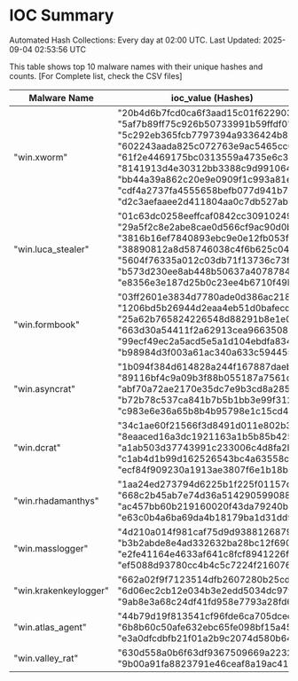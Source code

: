 # IOC Summary

Automated Hash Collections: Every day at 02:00 UTC. Last Updated: 2025-09-04 02:53:56 UTC

This table shows top 10 malware names with their unique hashes and counts. [For Complete list, check the CSV files]

| Malware Name | ioc_value (Hashes) | Count |
|--------------|--------------------|-------|
|  "win.xworm" |  "20b4d6b7fcd0ca6f3aad15c01f622903"<br> "5af7b89ff75c926b50733991b59ffdf0"<br> "5c292eb365fcb7797394a9336424b8b0"<br> "602243aada825c072763e9ac5465cc09"<br> "61f2e4469175bc0313559a4735e6c300"<br> "8141913d4e30312bb3388c9d991064a9"<br> "bb44a39a862c20e9e0909f1c993a81ee"<br> "cdf4a2737fa4555658befb077d941b70"<br> "d2c3aefaaee2d411804aa0c7db527ab4" | 9 |
|  "win.luca_stealer" |  "01c63dc0258eeffcaf0842cc30910249"<br> "29a5f2c8e2abe8cae0d566cf9ac90d0b"<br> "3816b16ef7840893ebc9e0e12fb053ff"<br> "38890812a8d58746038c4f6b625c0493"<br> "5604f76335a012c03db71f13736c73f1"<br> "b573d230ee8ab448b50637a407878450"<br> "e8356e3e187d25b0c23ee4b6710f49bc" | 7 |
|  "win.formbook" |  "03ff2601e3834d7780ade0d386ac2180"<br> "1206bd5b26944d2eaa4eb51d0bafecd2"<br> "25a62b765824226548d88291b8e1e01f"<br> "663d30a54411f2a62913cea966350890"<br> "99ecf49ec2a5acd5e5a1d104ebdfa834"<br> "b98984d3f003a61ac340a633c5944558" | 6 |
|  "win.asyncrat" |  "1b094f384d614828a244f167887daebb"<br> "89116bf4c9a09b3f88b055187a7561df"<br> "abf70a72ae2170e35dc7e9b3cd8a2854"<br> "b72b78c537ca841b7b5b1bb3e99f3120"<br> "c983e6e36a65b8b4b95798e1c15cd4e6" | 5 |
|  "win.dcrat" |  "34c1ae60f21566f3d8491d011e802b3b"<br> "8eaaced16a3dc1921163a1b5b85b4256"<br> "a1ab503d37743991c233006c4d8fa2b3"<br> "c1ab4d1b99d162526543bc4a63558c34"<br> "ecf84f909230a1913ae3807f6e1b18ba" | 5 |
|  "win.rhadamanthys" |  "1aa24ed273794d6225b1f225f01157d0"<br> "668c2b45ab7e74d36a514290599088eb"<br> "ac457bb60b219160020f43da79240b9c"<br> "e63c0b4a6ba69da4b18179ba1d31dd9b" | 4 |
|  "win.masslogger" |  "4d210a014f981caf75d9d9388126879d"<br> "b3b2abde8e4ad332632ba28bc12f6902"<br> "e2fe41164e4633af641c8fcf8941226f"<br> "ef5088d93780cc4b4c5c7224f2160761" | 4 |
|  "win.krakenkeylogger" |  "662a02f9f7123514dfb2607280b25cd6"<br> "6d06ec2cb12e034b3e2edd5034dc97f2"<br> "9ab8e3a68c24df41fd958e7793a28fd6" | 3 |
|  "win.atlas_agent" |  "44b79d19f813541cf96fde6ca705dced"<br> "6b8b60c50afe632ebc65fe098bf15a45"<br> "e3a0dfcdbfb21f01a2b9c2074d580b64" | 3 |
|  "win.valley_rat" |  "630d558a0b6f63df9367509669a22324"<br> "9b00a91fa8823791e46ceaf8a19ac41d" | 2 |